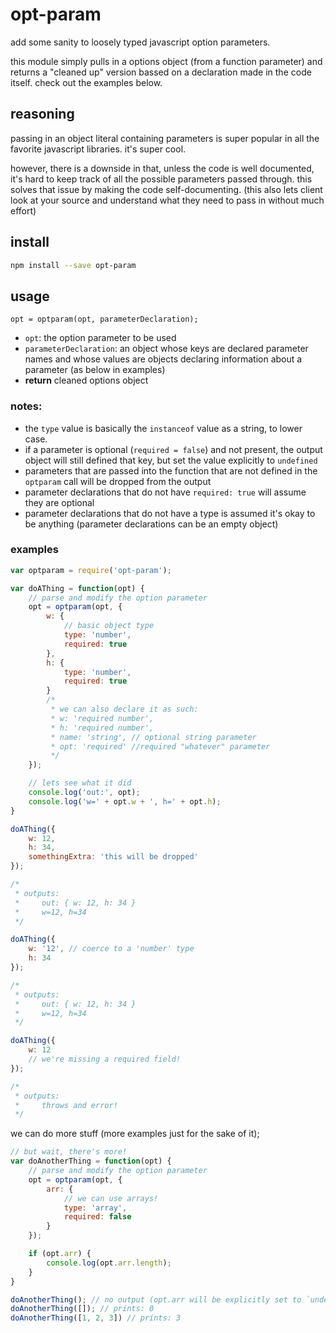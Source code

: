 # opt-param

add some sanity to loosely typed javascript option parameters.

this module simply pulls in a options object (from a function parameter) and returns a "cleaned up" version bassed on a declaration made in the code itself. check out the examples below.

## reasoning

passing in an object literal containing parameters is super popular in all the favorite javascript libraries. it's super cool.

however, there is a downside in that, unless the code is well documented, it's hard to keep track of all the possible parameters passed through. this solves that issue by making the code self-documenting. (this also lets client look at your source and understand what they need to pass in without much effort)

## install

```sh
npm install --save opt-param
```

## usage

`opt = optparam(opt, parameterDeclaration);`

* `opt`: the option parameter to be used
* `parameterDeclaration`: an object whose keys are declared parameter names and whose values are objects declaring information about a parameter (as below in examples)
* **return** cleaned options object

### notes:

* the `type` value is basically the `instanceof` value as a string, to lower case.
* if a parameter is optional (`required = false`) and not present, the output object will still defined that key, but set the value explicitly to `undefined`
* parameters that are passed into the function that are not defined in the `optparam` call will be dropped from the output
* parameter declarations that do not have `required: true` will assume they are optional
* parameter declarations that do not have a type is assumed it's okay to be anything (parameter declarations can be an empty object)

### examples

```js
var optparam = require('opt-param');

var doAThing = function(opt) {
	// parse and modify the option parameter
	opt = optparam(opt, {
		w: {
			// basic object type
			type: 'number',
			required: true
		},
		h: {
			type: 'number',
			required: true
		}
		/*
		 * we can also declare it as such:
		 * w: 'required number',
		 * h: 'required number',
		 * name: 'string', // optional string parameter
		 * opt: 'required' //required "whatever" parameter
		 */
	});

	// lets see what it did
	console.log('out:', opt);
	console.log('w=' + opt.w + ', h=' + opt.h);
}

doAThing({
	w: 12,
	h: 34,
	somethingExtra: 'this will be dropped'
});

/*
 * outputs:
 *     out: { w: 12, h: 34 }
 *     w=12, h=34
 */

doAThing({
	w: '12', // coerce to a 'number' type
	h: 34
});

/*
 * outputs:
 *     out: { w: 12, h: 34 }
 *     w=12, h=34
 */

doAThing({
	w: 12
	// we're missing a required field!
});

/*
 * outputs:
 *     throws and error!
 */
```

we can do more stuff (more examples just for the sake of it);

```js
// but wait, there's more!
var doAnotherThing = function(opt) {
	// parse and modify the option parameter
	opt = optparam(opt, {
		arr: {
			// we can use arrays!
			type: 'array',
			required: false
		}
	});

	if (opt.arr) {
		console.log(opt.arr.length);
	}
}

doAnotherThing(); // no output (opt.arr will be explicitly set to `undefined`)
doAnotherThing([]); // prints: 0
doAnotherThing([1, 2, 3]) // prints: 3
```
